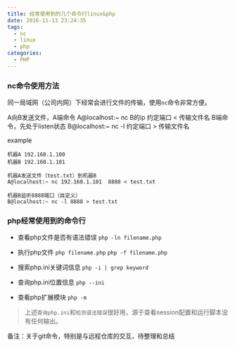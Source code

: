 ```yaml
---
title: 经常使用到的几个命令行linux&php
date: 2016-11-13 23:24:35
tags:
  - nc
  - linux
  - php
categories:
  - PHP
---
```


### [](#nc命令使用方法 "nc命令使用方法")nc命令使用方法

同一局域网（公司内网）下经常会进行文件的传输，使用`nc`命令非常方便。

A向B发送文件，A端命令
A@localhost:~ nc B的ip 约定端口 < 传输文件名
B端命令，先处于listen状态
B@localhost:~ nc -l 约定端口 > 传输文件名

example

<!-- more -->

```
机器A 192.168.1.100
机器B 192.168.1.101

机器A发送文件（test.txt）到机器B
A@localhost:~ nc 192.168.1.101  8888 < test.txt 

机器B监听8888端口（自定义）
B@localhost:~ nc -l 8888 > test.txt

```

### [](#php经常使用到的命令行 "php经常使用到的命令行")php经常使用到的命令行

*   查看php文件是否有语法错误
    `php -ln filename.php`

*   执行php文件
    `php filename.php`
    `php -f filename.php`

*   搜索php.ini关键词信息
    `php -i | grep keyword`

*   查询php.ini位置信息
    `php --ini`

*   查看php扩展模块
    `php -m`

> 上述`查询php.ini`和`检测语法错误`很好用，源于查看session配置和运行脚本没有任何输出。

备注：关于git命令，特别是与远程仓库的交互，待整理和总结